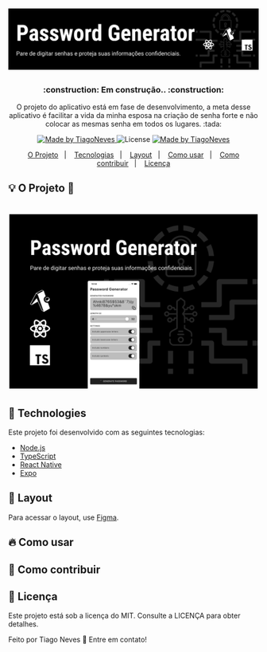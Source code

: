 <h1 align="center">
  <img alt="Password Generator" title="Password Generator" src=".github/capa.png" />
</h1>

<h3 align="center">
 :construction: Em construção.. :construction:
</h3>

<p align="center">O projeto do aplicativo está em fase de desenvolvimento, a meta desse aplicativo é facilitar a vida da minha esposa na criação de senha forte e não colocar as mesmas senha em todos os lugares. :tada:</p>

<p align="center">   
  <a href="https://www.linkedin.com/in/tiagonevestia/">
    <img alt="Made by TiagoNeves" src="https://img.shields.io/badge/made%20by-TiagoNeves-%2304D361">
  </a>

  <img alt="License" src="https://img.shields.io/badge/license-MIT-%2304D361">

  <a href="https://expo.io/">
    <img alt="Made by TiagoNeves" src="https://img.shields.io/badge/Runs%20with%20Expo-000.svg?style=flat-square&logo=EXPO&labelColor=f3f3f3&logoColor=000">
  </a>
</p>

<p align="center">
  <a href="#-project">O Projeto</a>&nbsp;&nbsp;&nbsp;|&nbsp;&nbsp;&nbsp;
  <a href="#rocket-Technologies">Tecnologias</a>&nbsp;&nbsp;&nbsp;|&nbsp;&nbsp;&nbsp;
  <a href="#-layout">Layout</a>&nbsp;&nbsp;&nbsp;|&nbsp;&nbsp;&nbsp;
  <a href="#-how-to-use">Como usar</a>&nbsp;&nbsp;&nbsp;|&nbsp;&nbsp;&nbsp;
  <a href="#-how-to-contribute">Como contribuir</a>&nbsp;&nbsp;&nbsp;|&nbsp;&nbsp;&nbsp;
  <a href="#memo-license">Licença</a>
</p>

## :bulb: O Projeto :iphone:

<h1 align="center">
    <img alt="Example" title="Example" src=".github/capa_projeto.png" width="500px" />
</h1>

## :wrench: Technologies

Este projeto foi desenvolvido com as seguintes tecnologias:

- [Node.js](https://nodejs.org/en/)
- [TypeScript](https://www.typescriptlang.org/)
- [React Native](https://reactnative.dev/)
- [Expo](https://expo.io/)

## :lipstick: Layout

Para acessar o layout, use [Figma](https://www.figma.com).

## :fire: Como usar

## :tada: Como contribuir

## :page_facing_up: Licença

Este projeto está sob a licença do MIT. Consulte a LICENÇA para obter detalhes.

Feito por Tiago Neves :penguin: Entre em contato!
